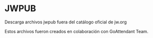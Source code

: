 # JWPUB
Descarga archivos jwpub fuera del catálogo oficial de jw.org

Estos archivos fueron creados en colaboración con GoAttendant Team.
